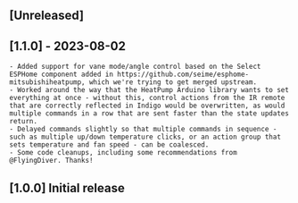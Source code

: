 ## [Unreleased]

## [1.1.0] - 2023-08-02

	- Added support for vane mode/angle control based on the Select ESPHome component added in https://github.com/seime/esphome-mitsubishiheatpump, which we're trying to get merged upstream.
	- Worked around the way that the HeatPump Arduino library wants to set everything at once - without this, control actions from the IR remote that are correctly reflected in Indigo would be overwritten, as would multiple commands in a row that are sent faster than the state updates return.
	- Delayed commands slightly so that multiple commands in sequence - such as multiple up/down temperature clicks, or an action group that sets temperature and fan speed - can be coalesced.
	- Some code cleanups, including some recommendations from @FlyingDiver. Thanks!

## [1.0.0] Initial release

